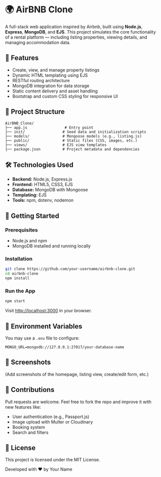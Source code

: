# 🌍 AirBNB Clone

A full-stack web application inspired by Airbnb, built using **Node.js**, **Express**, **MongoDB**, and **EJS**. This project simulates the core functionality of a rental platform — including listing properties, viewing details, and managing accommodation data.

## 🚀 Features

- Create, view, and manage property listings
- Dynamic HTML templating using EJS
- RESTful routing architecture
- MongoDB integration for data storage
- Static content delivery and asset handling
- Bootstrap and custom CSS styling for responsive UI

## 📂 Project Structure

```
AirBNB_Clone/
├── app.js                 # Entry point
├── init/                 # Seed data and initialization scripts
├── models/               # Mongoose models (e.g., listing.js)
├── public/               # Static files (CSS, images, etc.)
├── views/                # EJS view templates
├── package.json          # Project metadata and dependencies
```

## 🛠️ Technologies Used

- **Backend:** Node.js, Express.js
- **Frontend:** HTML5, CSS3, EJS
- **Database:** MongoDB with Mongoose
- **Templating:** EJS
- **Tools:** npm, dotenv, nodemon

## 🧪 Getting Started

### Prerequisites

- Node.js and npm
- MongoDB installed and running locally

### Installation

```bash
git clone https://github.com/your-username/airbnb-clone.git
cd airbnb-clone
npm install
```

### Run the App

```bash
npm start
```

Visit [http://localhost:3000](http://localhost:3000) in your browser.

## 🔧 Environment Variables

You may use a `.env` file to configure:

```env
MONGO_URL=mongodb://127.0.0.1:27017/your-database-name
```

## 📸 Screenshots

(Add screenshots of the homepage, listing view, create/edit form, etc.)

## 🤝 Contributions

Pull requests are welcome. Feel free to fork the repo and improve it with new features like:

- User authentication (e.g., Passport.js)
- Image upload with Multer or Cloudinary
- Booking system
- Search and filters

## 📜 License

This project is licensed under the MIT License.

Developed with ❤️ by Your Name
